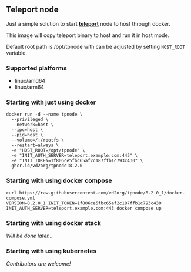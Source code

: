 Teleport node
-------------

Just a simple solution to start **[teleport](https://goteleport.com/)** node to host through docker.

This image will copy teleport binary to host and run it in host mode.

Default root path is /opt/tpnode with can be adjusted by setting `HOST_ROOT` variable.

### Supported platforms

* linux/amd64
* linux/arm64

### Starting with just using docker

```shell
docker run -d --name tpnode \
  --privileged \
  --network=host \
  --ipc=host \
  --pid=host \
  --volume=/:/rootfs \
  --restart=always \
  -e "HOST_ROOT=/opt/tpnode" \
  -e "INIT_AUTH_SERVER=teleport.example.com:443" \
  -e "INIT_TOKEN=1f806ce5fbc65af2c187ffb1c793c430" \
  ghcr.io/vd2org/tpnode:8.2.0
```

### Starting with using docker compose

```shell
curl https://raw.githubusercontent.com/vd2org/tpnode/8.2.0_1/docker-compose.yml
VERSION=8.2.0_1 INIT_TOKEN=1f806ce5fbc65af2c187ffb1c793c430 INIT_AUTH_SERVER=teleport.example.com:443 docker compose up
```

### Starting with using docker stack

_Will be done later..._

### Starting with using kubernetes

_Contributors are welcome!_
